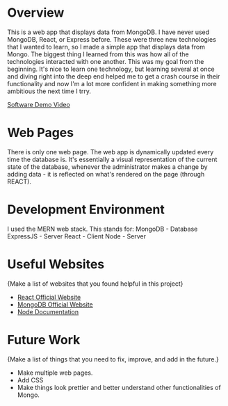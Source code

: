 # Overview

This is a web app that displays data from MongoDB. I have never used MongoDB, React, or Express before. These were three new technologies that I wanted to learn, so I made a simple app that displays data from Mongo. The biggest thing I learned from this was how all of the technologies interacted with one another. This was my goal from the beginning. It's nice to learn one technology, but learning several at once and diving right into the deep end helped me to get a crash course in their functionality and now I'm a lot more confident in making something more ambitious the next time I trry.

[Software Demo Video](https://youtu.be/7NcARt79OgM)

# Web Pages

There is only one web page. The web app is dynamically updated every time the database is. It's essentially a visual representation of the current state of the database, whenever the administrator makes a change by adding data - it is reflected on what's rendered on the page (through REACT).

# Development Environment

I used the MERN web stack. This stands for:
MongoDB - Database
ExpressJS - Server
React - Client
Node - Server

# Useful Websites

{Make a list of websites that you found helpful in this project}
* [React Official Website](https://reactjs.org/)
* [MongoDB Official Website](https://www.mongodb.com/)
* [Node Documentation](https://nodejs.org/en/docs/)

# Future Work

{Make a list of things that you need to fix, improve, and add in the future.}
* Make multiple web pages.
* Add CSS
* Make things look prettier and better understand other functionalities of Mongo.
